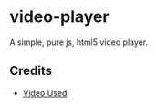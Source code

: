 # video-player
A simple, pure js, html5 video player.

## Credits
- [Video Used](https://www.youtube.com/watch?v=RUina9K2Y8g)
